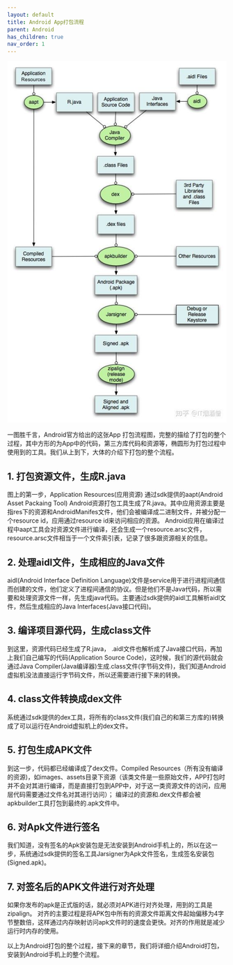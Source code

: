 ```yaml
---
layout: default
title: Android App打包流程
parent: Android
has_children: true
nav_order: 1
---
```


![Alt text](https://raw.githubusercontent.com/guozhf/guozhf.github.io/master/assets/images/package.jpg "打包流程图")

一图胜千言，Android官方给出的这张App 打包流程图，完整的描绘了打包的整个过程，其中方形的为App中的代码，第三方库代码和资源等，椭圆形为打包过程中使用到的工具。我们从上到下，大体的介绍下打包的整个流程。

## 1. 打包资源文件，生成R.java
图上的第一步，Application Resources(应用资源) 通过sdk提供的aapt(Android Asset Packaing Tool) Android资源打包工具生成了R.java。其中应用资源主要是指res下的资源和AndroidManifes文件，他们会被编译成二进制文件，并被分配一个resource id，应用通过resource id来访问相应的资源。
Android应用在编译过程中aapt工具会对资源文件进行编译，还会生成一个resource.arsc文件，resource.arsc文件相当于一个文件索引表，记录了很多跟资源相关的信息。

## 2. 处理aidl文件，生成相应的Java文件
aidl(Android Interface Definition Language)文件是service用于进行进程间通信而创建的文件，他们定义了进程间通信的协议。但是他们不是Java代码，所以需要和处理资源文件一样，先生成java代码。主要通过sdk提供的aidl工具解析aidl文件，然后生成相应的Java Interfaces(Java接口代码)。

## 3. 编译项目源代码，生成class文件
到这里，资源代码已经生成了R.java， .aidl文件也解析成了Java接口代码，再加上我们自己编写的代码(Application Source Code)，这时候，我们的源代码就会通过Java Compiler(Java编译器)生成.class文件(字节码文件)，我们知道Android虚拟机没法直接运行字节码文件，所以还需要进行接下来的转换。

## 4. class文件转换成dex文件
系统通过sdk提供的dex工具，将所有的class文件(我们自己的和第三方库的)转换成了可以运行在Android虚拟机上的dex文件。

## 5. 打包生成APK文件
到这一步，代码都已经编译成了dex文件。Compiled Resources（所有没有编译的资源)，如images、assets目录下资源（该类文件是一些原始文件，APP打包时并不会对其进行编译，而是直接打包到APP中，对于这一类资源文件的访问，应用层代码需要通过文件名对其进行访问）；
编译过的资源和.dex文件都会被apkbuilder工具打包到最终的.apk文件中。

## 6. 对Apk文件进行签名
我们知道，没有签名的Apk安装包是无法安装到Android手机上的，所以在这一步，系统通过sdk提供的签名工具Jarsigner为Apk文件签名，生成签名安装包(Signed.apk)。

## 7. 对签名后的APK文件进行对齐处理
如果你发布的apk是正式版的话，就必须对APK进行对齐处理，用到的工具是zipalign。
对齐的主要过程是将APK包中所有的资源文件距离文件起始偏移为4字节整数倍，这样通过内存映射访问apk文件时的速度会更快。对齐的作用就是减少运行时内存的使用。

以上为Android打包的整个过程，接下来的章节，我们将详细介绍Android打包，安装到Android手机上的整个流程。
